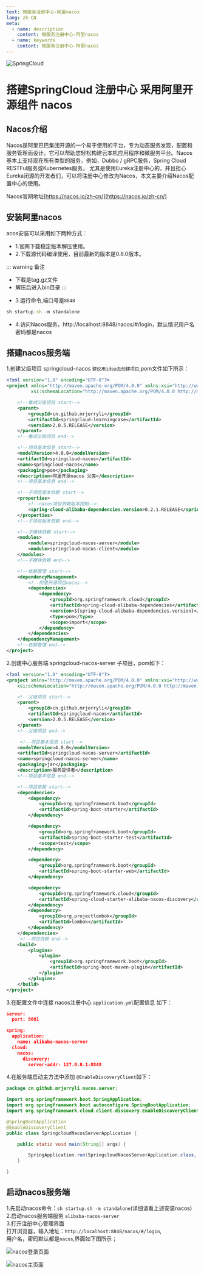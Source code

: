 ```yaml
---
text: 微服务注册中心-阿里nacos
lang: zh-CN
meta:
  - name: description
    content: 微服务注册中心-阿里nacos
  - name: keywords
    content: 微服务注册中心-阿里nacos
---
```


![SpringCloud](https://www.lijiating.online/myblog/images/springcloud.png)

搭建SpringCloud 注册中心 采用阿里开源组件 nacos
===
## Nacos介绍
Nacos是阿里巴巴集团开源的一个易于使用的平台，专为动态服务发现，配置和服务管理而设计。它可以帮助您轻松构建云本机应用程序和微服务平台。Nacos基本上支持现在所有类型的服务，例如，Dubbo / gRPC服务，Spring Cloud RESTFul服务或Kubernetes服务。
尤其是使用Eureka注册中心的，并且担心Eureka闭源的开发者们，可以将注册中心修改为Nacos，本文主要介绍Nacos配置中心的使用。

Nacos官网地址[https://nacos.io/zh-cn/](https://nacos.io/zh-cn/)
## 安装阿里nacos
acos安装可以采用如下两种方式：
* 1.官网下载稳定版本解压使用。
* 2.下载源代码编译使用，目前最新的版本是0.8.0版本。

::: warning 备注
- 下载是tag.gz文件
- 解压后进入bin目录
:::

* 3.运行命令,端口号是`8848`
```js {1}
sh startup.sh -m standalone
```

* 4.访问Nacos服务，http://localhost:8848/nacos/#/login，默认情况用户名密码都是nacos

## 搭建nacos服务端

1.创建父级项目 springcloud-nacos `建议用idea去创建项目`,pom文件如下所示：
``` xml {24,40,41,42}
<?xml version="1.0" encoding="UTF-8"?>
<project xmlns="http://maven.apache.org/POM/4.0.0" xmlns:xsi="http://www.w3.org/2001/XMLSchema-instance"
         xsi:schemaLocation="http://maven.apache.org/POM/4.0.0 http://maven.apache.org/xsd/maven-4.0.0.xsd">

    <!--集成父级项目 start-->
    <parent>
        <groupId>cn.github.mrjerryli</groupId>
        <artifactId>springcloud-learningcase</artifactId>
        <version>2.0.5.RELEASE</version>
    </parent>
    <!--集成父级项目 end-->

    <!--项目基本信息 start-->
    <modelVersion>4.0.0</modelVersion>
    <artifactId>springcloud-nacos</artifactId>
    <name>springcloud-nacos</name>
    <packaging>pom</packaging>
    <description>阿里开源nacos 父类</description>
    <!--项目基本信息 end-->

    <!--子项目版本依赖 start-->
    <properties>
        <!--nacos项目依赖版本控制-->
        <spring-cloud-alibaba-dependencies.version>0.2.1.RELEASE</spring-cloud-alibaba-dependencies.version>
    </properties>
    <!--子项目版本依赖 end-->

    <!--子模块依赖 start-->
    <modules>
        <module>springcloud-nacos-server</module>
        <module>springcloud-nacos-client</module>
    </modules>
    <!--子模块依赖 end-->

    <!--依赖管理 start-->
    <dependencyManagement>
        <!--阿里开源项目nacos-->
        <dependencies>
            <dependency>
                <groupId>org.springframework.cloud</groupId>
                <artifactId>spring-cloud-alibaba-dependencies</artifactId>
                <version>${spring-cloud-alibaba-dependencies.version}</version>
                <type>pom</type>
                <scope>import</scope>
            </dependency>
        </dependencies>
    </dependencyManagement>
    <!--依赖管理 end-->
</project>

```
2.创建中心服务端 springcloud-nacos-server 子项目，pom如下：

```xml {41}
<?xml version="1.0" encoding="UTF-8"?>
<project xmlns="http://maven.apache.org/POM/4.0.0" xmlns:xsi="http://www.w3.org/2001/XMLSchema-instance"
	xsi:schemaLocation="http://maven.apache.org/POM/4.0.0 http://maven.apache.org/xsd/maven-4.0.0.xsd">

	<!--父级项目 start-->
	<parent>
		<groupId>cn.github.mrjerryli</groupId>
		<artifactId>springcloud-nacos</artifactId>
		<version>2.0.5.RELEASE</version>
	</parent>
	<!--父级项目 end-->

     <!--项目基本信息 start-->
	<modelVersion>4.0.0</modelVersion>
	<artifactId>springcloud-nacos-server</artifactId>
	<name>springcloud-nacos-server</name>
	<packaging>jar</packaging>
	<description>服务提供者</description>
	<!--项目基本信息 end-->

	<!--项目依赖 start-->
	<dependencies>
		<dependency>
			<groupId>org.springframework.boot</groupId>
			<artifactId>spring-boot-starter</artifactId>
		</dependency>

		<dependency>
			<groupId>org.springframework.boot</groupId>
			<artifactId>spring-boot-starter-test</artifactId>
			<scope>test</scope>
		</dependency>

		<dependency>
			<groupId>org.springframework.boot</groupId>
			<artifactId>spring-boot-starter-web</artifactId>
		</dependency>

		<dependency>
			<groupId>org.springframework.cloud</groupId>
			<artifactId>spring-cloud-starter-alibaba-nacos-discovery</artifactId>
		</dependency>
		<dependency>
			<groupId>org.projectlombok</groupId>
			<artifactId>lombok</artifactId>
		</dependency>
	</dependencies>
     <!--项目依赖 end-->
	<build>
		<plugins>
			<plugin>
				<groupId>org.springframework.boot</groupId>
				<artifactId>spring-boot-maven-plugin</artifactId>
			</plugin>
		</plugins>
	</build>
</project>

```
3.在配置文件中连接 nacos注册中心 `application.yml`配置信息 如下：
```json {6}
server:
  port: 8081

spring:
  application:
    name: alibaba-nacos-server
  cloud:
    nacos:
      discovery:
        server-addr: 127.0.0.1:8848

```

4.在服务端启动主方法中添加 `@EnableDiscoveryClient`如下：
``` java {8}
package cn.github.mrjerryli.nacos.server;

import org.springframework.boot.SpringApplication;
import org.springframework.boot.autoconfigure.SpringBootApplication;
import org.springframework.cloud.client.discovery.EnableDiscoveryClient;

@SpringBootApplication
@EnableDiscoveryClient
public class SpringcloudNacosServerApplication {

	public static void main(String[] args) {

		SpringApplication.run(SpringcloudNacosServerApplication.class, args);
	}

}

```
## 启动nacos服务端
1.先启动nacos命令：`sh startup.sh -m standalone`(详细请看上述安装nacos)   
2.启动nacos服务端服务 `alibaba-nacos-server`  
3.打开注册中心管理界面  
  打开浏览器，输入地址：`http://localhost:8848/nacos/#/login`,  
  用户名，密码默认都是`nacos`,界面如下图所示；

![nacos登录页面](https://www.lijiating.online/myblog/images/nacos-login.png)


![nacos主页面](https://www.lijiating.online/myblog/images/nacos-index.png)
